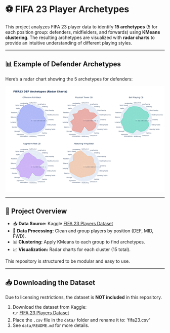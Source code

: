 # ⚽ FIFA 23 Player Archetypes

This project analyzes FIFA 23 player data to identify **15 archetypes** (5 for each position group: defenders, midfielders, and forwards) using **KMeans clustering**. The resulting archetypes are visualized with **radar charts** to provide an intuitive understanding of different playing styles.

---

## 📊 Example of Defender Archetypes
Here’s a radar chart showing the 5 archetypes for defenders:

<p align="center">
  <img src="assets/defense_radar.png">
</p>

---

## 📖 Project Overview

- 📥 **Data Source:** Kaggle [FIFA 23 Players Dataset](https://www.kaggle.com/datasets/sanjeetsinghnaik/fifa-23-players-dataset)
- 🧹 **Data Processing:** Clean and group players by position (DEF, MID, FWD).
- 📊 **Clustering:** Apply KMeans to each group to find archetypes.
- 📈 **Visualization:** Radar charts for each cluster (15 total).

This repository is structured to be modular and easy to use.

---

## 📥 Downloading the Dataset

Due to licensing restrictions, the dataset is **NOT included** in this repository.  

1. Download the dataset from Kaggle:  
   👉 [FIFA 23 Players Dataset](https://www.kaggle.com/datasets/sanjeetsinghnaik/fifa-23-players-dataset)
2. Place the `.csv` file in the `data/` folder and rename it to: 'fifa23.csv'
3. See `data/README.md` for more details.
